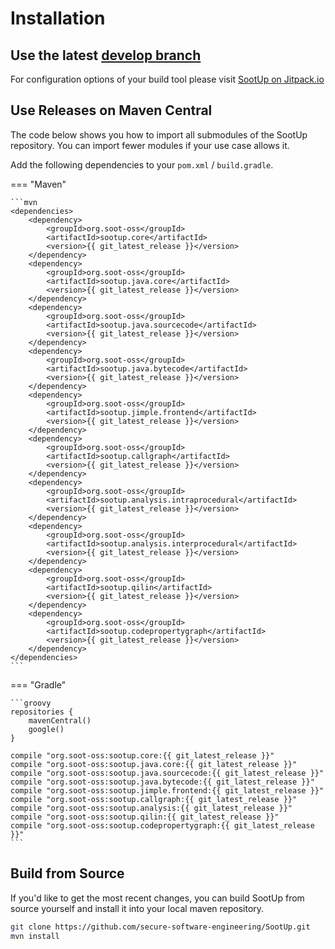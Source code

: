 # Installation

## Use the latest [develop branch](https://github.com/soot-oss/SootUp/tree/develop)
For configuration options of your build tool please visit [SootUp on Jitpack.io](https://jitpack.io/#soot-oss/SootUp/develop-SNAPSHOT)


## Use Releases on Maven Central
The code below shows you how to import all submodules of the SootUp repository.
You can import fewer modules if your use case allows it.

Add the following dependencies to your ```pom.xml``` / ```build.gradle```.

=== "Maven"

    ```mvn
    <dependencies>
        <dependency>
            <groupId>org.soot-oss</groupId>
            <artifactId>sootup.core</artifactId>
            <version>{{ git_latest_release }}</version>
        </dependency>
        <dependency>
            <groupId>org.soot-oss</groupId>
            <artifactId>sootup.java.core</artifactId>
            <version>{{ git_latest_release }}</version>
        </dependency>
        <dependency>
            <groupId>org.soot-oss</groupId>
            <artifactId>sootup.java.sourcecode</artifactId>
            <version>{{ git_latest_release }}</version>
        </dependency>
        <dependency>
            <groupId>org.soot-oss</groupId>
            <artifactId>sootup.java.bytecode</artifactId>
            <version>{{ git_latest_release }}</version>
        </dependency>
        <dependency>
            <groupId>org.soot-oss</groupId>
            <artifactId>sootup.jimple.frontend</artifactId>
            <version>{{ git_latest_release }}</version>
        </dependency>
        <dependency>
            <groupId>org.soot-oss</groupId>
            <artifactId>sootup.callgraph</artifactId>
            <version>{{ git_latest_release }}</version>
        </dependency>
        <dependency>
            <groupId>org.soot-oss</groupId>
            <artifactId>sootup.analysis.intraprocedural</artifactId>
            <version>{{ git_latest_release }}</version>
        </dependency>
        <dependency>
            <groupId>org.soot-oss</groupId>
            <artifactId>sootup.analysis.interprocedural</artifactId>
            <version>{{ git_latest_release }}</version>
        </dependency>
        <dependency>
            <groupId>org.soot-oss</groupId>
            <artifactId>sootup.qilin</artifactId>
            <version>{{ git_latest_release }}</version>
        </dependency>
        <dependency>
            <groupId>org.soot-oss</groupId>
            <artifactId>sootup.codepropertygraph</artifactId>
            <version>{{ git_latest_release }}</version>
        </dependency>
    </dependencies>
    ```

=== "Gradle"

    ```groovy
    repositories {
        mavenCentral()
        google()
    }
    
    compile "org.soot-oss:sootup.core:{{ git_latest_release }}"
    compile "org.soot-oss:sootup.java.core:{{ git_latest_release }}"
    compile "org.soot-oss:sootup.java.sourcecode:{{ git_latest_release }}"
    compile "org.soot-oss:sootup.java.bytecode:{{ git_latest_release }}"
    compile "org.soot-oss:sootup.jimple.frontend:{{ git_latest_release }}"
    compile "org.soot-oss:sootup.callgraph:{{ git_latest_release }}"
    compile "org.soot-oss:sootup.analysis:{{ git_latest_release }}"
    compile "org.soot-oss:sootup.qilin:{{ git_latest_release }}"
    compile "org.soot-oss:sootup.codepropertygraph:{{ git_latest_release }}"
    ```

## Build from Source
If you'd like to get the most recent changes, you can build SootUp from source yourself and install it into your local maven repository.
```sh
git clone https://github.com/secure-software-engineering/SootUp.git
mvn install
```